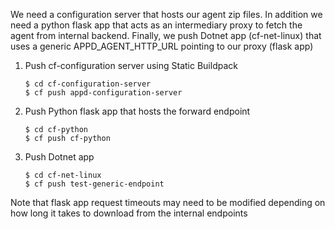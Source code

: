 We need a configuration server that hosts our agent zip files. In addition we need a python flask app that acts as an intermediary proxy to fetch the agent from internal backend. Finally, we push Dotnet app (cf-net-linux) that uses 
a generic APPD_AGENT_HTTP_URL pointing to our proxy (flask app)

1. Push cf-configuration server using Static Buildpack
	```
	$ cd cf-configuration-server
	$ cf push appd-configuration-server
	```	

2. Push Python flask app that hosts the forward endpoint

       
       $ cd cf-python
       $ cf push cf-python
       

3. Push Dotnet app 

       
       $ cd cf-net-linux
       $ cf push test-generic-endpoint
       

Note that flask app request timeouts may need to be modified depending on how long it takes to download from the internal endpoints
